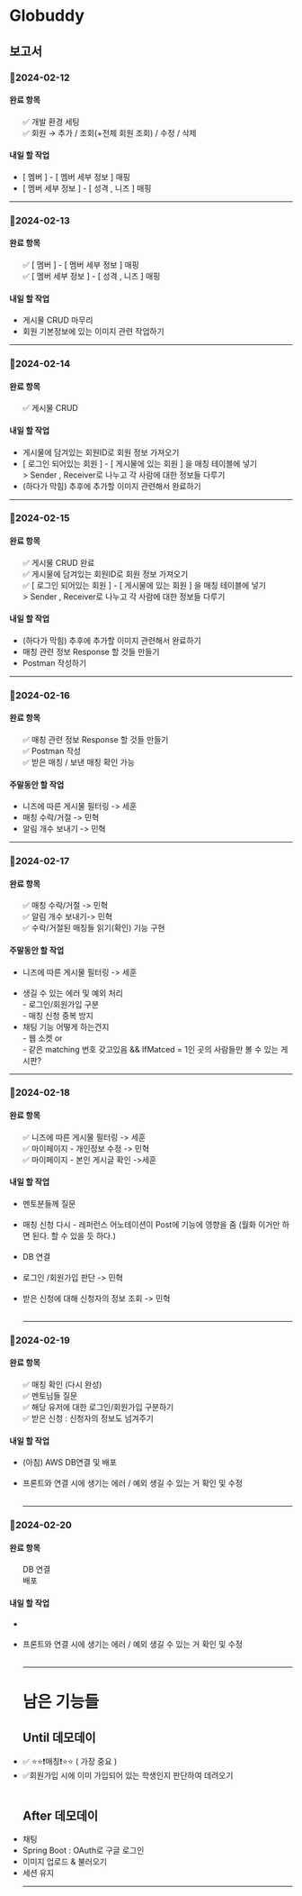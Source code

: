 <!DOCTYPE html>
<html>
<head>


<h1>Globuddy</h1>

<h2>보고서</h2>

<h3>📌2024-02-12</h3>

<h4>완료 항목</h4>
<ul>
  ✅ 개발 환경 세팅
  <br>✅ 회원 → 추가 / 조회(+전체 회원 조회) / 수정 / 삭제
</ul>

<h4>내일 할 작업</h4>
<ul>
  <li> [ 멤버 ] - [ 멤버 세부 정보 ]  매핑  </li>
  <li> [ 멤버 세부 정보 ] - [ 성격 , 니즈 ] 매핑 </li>
</ul>

<hr>
<h3>📌2024-02-13</h3>

<h4>완료 항목</h4>
<ul>
  ✅  [ 멤버 ] - [ 멤버 세부 정보 ]  매핑  </li>
  <br>✅  [ 멤버 세부 정보 ] - [ 성격 , 니즈 ] 매핑 </li>
</ul>

<h4>내일 할 작업</h4>
<ul>
  <li> 게시물 CRUD 마무리  </li>
  <li> 회원 기본정보에 있는 이미지 관련 작업하기 </li>
</ul>

<hr>

<h3>📌2024-02-14</h3>

<h4>완료 항목</h4>
<ul>
  ✅ 게시물 CRUD
  <br>
</ul>

<h4>내일 할 작업</h4>
<ul>
  <li> 게시물에 담겨있는 회원ID로 회원 정보 가져오기   </li>
  <li> [ 로그인 되어있는 회원 ] - [ 게시물에 있는 회원 ] 을 매칭 테이블에 넣기 <br> > Sender , Receiver로 나누고 각 사람에 대한 정보들 다루기 </li>
  <li> (하다가 막힘) 추후에 추가할 이미지 관련해서 완료하기</li>
</ul>

<hr>

<h3>📌2024-02-15</h3>

<h4>완료 항목</h4>
<ul>
  ✅ 게시물 CRUD 완료
  <br>✅ 게시물에 담겨있는 회원ID로 회원 정보 가져오기
  <br>✅  [ 로그인 되어있는 회원 ] - [ 게시물에 있는 회원 ] 을 매칭 테이블에 넣기 <br> > Sender , Receiver로 나누고 각 사람에 대한 정보들 다루기
</ul>

<h4>내일 할 작업</h4>
<ul>
  <li> (하다가 막힘) 추후에 추가할 이미지 관련해서 완료하기</li>
  <li> 매칭 관련 정보 Response 할 것들 만들기</li>
  <li> Postman 작성하기</li>
</ul>

<hr>

<h3>📌2024-02-16</h3>

<h4>완료 항목</h4>
<ul>
  ✅ 매칭 관련 정보 Response 할 것들 만들기
  <br>✅ Postman 작성
  <br>✅ 받은 매칭 / 보낸 매칭 확인 가능
</ul>

<h4>주말동안 할 작업</h4>
<ul>
  <li> 니즈에 따른 게시물 필터링 -> 세훈 </li>
  <li> 매칭 수락/거절 -> 민혁</li>
  <li> 알림 개수 보내기 -> 민혁</li>

</ul>

<hr>

<h3>📌2024-02-17</h3>

<h4>완료 항목</h4>
<ul>
  ✅ 매칭 수락/거절 -> 민혁
  <br>✅ 알림 개수 보내기-> 민혁
  <br>✅ 수락/거절된 매칭들 읽기(확인) 기능 구현
  
</ul>

<h4> 주말동안 할 작업</h4>
<ul>
  <li> 니즈에 따른 게시물 필터링 -> 세훈 </li>
  <br>
  <li> 생길 수 있는 에러 및 예외 처리 </li>
       - 로그인/회원가입 구분
       <br> - 매칭 신청 중복 방지  <br> 


  <li> 채팅 기능 어떻게 하는건지  </li>
       - 웹 소켓 or 
<br> - 같은 matching 번호 갖고있음 && IfMatced = 1인  곳의 사람들만 볼 수 있는 게시판? 

</ul>

<hr>


<h3>📌2024-02-18</h3>

<h4>완료 항목</h4>
<ul>
  ✅  니즈에 따른 게시물 필터링 -> 세훈
  <br>✅ 마이페이지 - 개인정보 수정 -> 민혁
  <br>✅ 마이페이지 - 본인 게시글 확인 ->세훈
  
</ul>

<h4> 내일 할 작업</h4>
<ul>
  <li> 멘토분들께 질문 </li>
  <br>
  <li> 매칭 신청 다시 - 레퍼런스 어노테이션이 Post에 기능에 영향을 줌 (월화 이거만 하면 된다. 할 수 있을 듯 하다.) </li>
  <br>
   <li> DB 연결 </li>
  <br> 
  <li> 로그인 /회원가입 판단 -> 민혁 </li>
  <br>
  <li> 받은 신청에 대해 신청자의 정보 조회 -> 민혁 </li>
  <br>

<hr>

</ul>

<h3>📌2024-02-19</h3>

<h4>완료 항목</h4>
<ul>
  ✅  매칭 확인 (다시 완성)
  <br>✅ 멘토님들 질문
  <br>✅ 해당 유저에 대한 로그인/회원가입 구분하기
  <br>✅ 받은 신청 : 신청자의 정보도 넘겨주기

</ul>

<h4> 내일 할 작업</h4>
<ul>
  <li> (아침) AWS DB연결 및 배포 </li>
  <br>
  <li> 프론트와 연결 시에 생기는 에러 / 예외 생길 수 있는 거 확인 및 수정 </li>
  <br>


  <hr>

</ul>

<h3>📌2024-02-20</h3>

<h4>완료 항목</h4>
<ul>
  DB 연결
  <br>배포
  

</ul>

<h4> 내일 할 작업</h4>
<ul>
  <li>  </li>
  <br>
  <li> 프론트와 연결 시에 생기는 에러 / 예외 생길 수 있는 거 확인 및 수정 </li>
  <br>


  <hr>



  <h1>남은 기능들</h1>
  
  <h2>Until 데모데이 </h2>
  <li> ✅ ⭐⭐❗매칭❗⭐⭐  ( 가장 중요 ) </li>
  <li>  ✅회원가입 시에 이미 가입되어 있는 학생인지 판단하여 데려오기   </li>

  <br>
  <h2> After 데모데이 </h2>
  <li> 채팅   </li>
  <li> Spring Boot : OAuth로 구글 로그인   </li>
  <li> 이미지 업로드 & 불러오기   </li>
  <li> 세션 유지   </li>

<hr>


</body>
</html>
